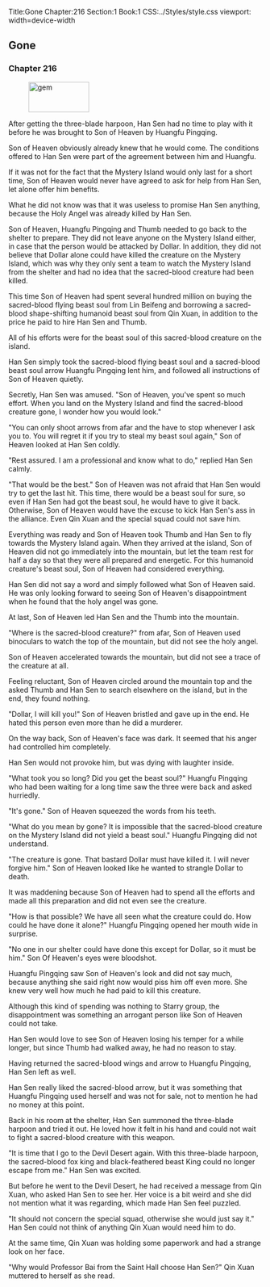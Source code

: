 Title:Gone 
Chapter:216 
Section:1 
Book:1 
CSS:../Styles/style.css 
viewport: width=device-width
  
## Gone
### Chapter 216 
<figure>
	<img src="../Images/gem.gif" alt="gem" id="gem" width="120" height="60" />
</figure>
  

  
  After getting the three-blade harpoon, Han Sen had no time to play with it before he was brought to Son of Heaven by Huangfu Pingqing.

Son of Heaven obviously already knew that he would come. The conditions offered to Han Sen were part of the agreement between him and Huangfu.

If it was not for the fact that the Mystery Island would only last for a short time, Son of Heaven would never have agreed to ask for help from Han Sen, let alone offer him benefits.

What he did not know was that it was useless to promise Han Sen anything, because the Holy Angel was already killed by Han Sen.

Son of Heaven, Huangfu Pingqing and Thumb needed to go back to the shelter to prepare. They did not leave anyone on the Mystery Island either, in case that the person would be attacked by Dollar. In addition, they did not believe that Dollar alone could have killed the creature on the Mystery Island, which was why they only sent a team to watch the Mystery Island from the shelter and had no idea that the sacred-blood creature had been killed.

This time Son of Heaven had spent several hundred million on buying the sacred-blood flying beast soul from Lin Beifeng and borrowing a sacred-blood shape-shifting humanoid beast soul from Qin Xuan, in addition to the price he paid to hire Han Sen and Thumb.

All of his efforts were for the beast soul of this sacred-blood creature on the island.

Han Sen simply took the sacred-blood flying beast soul and a sacred-blood beast soul arrow Huangfu Pingqing lent him, and followed all instructions of Son of Heaven quietly.

Secretly, Han Sen was amused. "Son of Heaven, you've spent so much effort. When you land on the Mystery Island and find the sacred-blood creature gone, I wonder how you would look."

"You can only shoot arrows from afar and the have to stop whenever I ask you to. You will regret it if you try to steal my beast soul again," Son of Heaven looked at Han Sen coldly.

"Rest assured. I am a professional and know what to do," replied Han Sen calmly.

"That would be the best." Son of Heaven was not afraid that Han Sen would try to get the last hit. This time, there would be a beast soul for sure, so even if Han Sen had got the beast soul, he would have to give it back. Otherwise, Son of Heaven would have the excuse to kick Han Sen's ass in the alliance. Even Qin Xuan and the special squad could not save him.

Everything was ready and Son of Heaven took Thumb and Han Sen to fly towards the Mystery Island again. When they arrived at the island, Son of Heaven did not go immediately into the mountain, but let the team rest for half a day so that they were all prepared and energetic. For this humanoid creature's beast soul, Son of Heaven had considered everything.

Han Sen did not say a word and simply followed what Son of Heaven said. He was only looking forward to seeing Son of Heaven's disappointment when he found that the holy angel was gone.

At last, Son of Heaven led Han Sen and the Thumb into the mountain.

"Where is the sacred-blood creature?" from afar, Son of Heaven used binoculars to watch the top of the mountain, but did not see the holy angel.

Son of Heaven accelerated towards the mountain, but did not see a trace of the creature at all.

Feeling reluctant, Son of Heaven circled around the mountain top and the asked Thumb and Han Sen to search elsewhere on the island, but in the end, they found nothing.

"Dollar, I will kill you!" Son of Heaven bristled and gave up in the end. He hated this person even more than he did a murderer.

On the way back, Son of Heaven's face was dark. It seemed that his anger had controlled him completely.

Han Sen would not provoke him, but was dying with laughter inside.

"What took you so long? Did you get the beast soul?" Huangfu Pingqing who had been waiting for a long time saw the three were back and asked hurriedly.

"It's gone." Son of Heaven squeezed the words from his teeth.

"What do you mean by gone? It is impossible that the sacred-blood creature on the Mystery Island did not yield a beast soul." Huangfu Pingqing did not understand.

"The creature is gone. That bastard Dollar must have killed it. I will never forgive him." Son of Heaven looked like he wanted to strangle Dollar to death.

It was maddening because Son of Heaven had to spend all the efforts and made all this preparation and did not even see the creature.

"How is that possible? We have all seen what the creature could do. How could he have done it alone?" Huangfu Pingqing opened her mouth wide in surprise.

"No one in our shelter could have done this except for Dollar, so it must be him." Son Of Heaven's eyes were bloodshot.

Huangfu Pingqing saw Son of Heaven's look and did not say much, because anything she said right now would piss him off even more. She knew very well how much he had paid to kill this creature.

Although this kind of spending was nothing to Starry group, the disappointment was something an arrogant person like Son of Heaven could not take.

Han Sen would love to see Son of Heaven losing his temper for a while longer, but since Thumb had walked away, he had no reason to stay.

Having returned the sacred-blood wings and arrow to Huangfu Pingqing, Han Sen left as well.

Han Sen really liked the sacred-blood arrow, but it was something that Huangfu Pingqing used herself and was not for sale, not to mention he had no money at this point.

Back in his room at the shelter, Han Sen summoned the three-blade harpoon and tried it out. He loved how it felt in his hand and could not wait to fight a sacred-blood creature with this weapon.

"It is time that I go to the Devil Desert again. With this three-blade harpoon, the sacred-blood fox king and black-feathered beast King could no longer escape from me." Han Sen was excited.

But before he went to the Devil Desert, he had received a message from Qin Xuan, who asked Han Sen to see her. Her voice is a bit weird and she did not mention what it was regarding, which made Han Sen feel puzzled.

"It should not concern the special squad, otherwise she would just say it." Han Sen could not think of anything Qin Xuan would need him to do.

At the same time, Qin Xuan was holding some paperwork and had a strange look on her face.

"Why would Professor Bai from the Saint Hall choose Han Sen?" Qin Xuan muttered to herself as she read.
